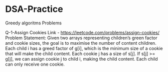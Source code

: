 # DSA-Practice
Greedy algoritms Problems

Q-1-Assign Cookies Link - https://leetcode.com/problems/assign-cookies/
Problem Statement: Given two arrays representing children’s green factor and cookie sizes, the goal is to maximise the number of content children.
Each child i has a greed factor of g[i], which is the minimum size of a cookie that will make the child content. Each cookie j has a size of s[j]. If s[j] >= g[j], we can assign cookie j to child i, making the child content. Each child can only receive one cookie.
